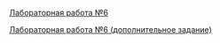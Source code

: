 [Лабораторная работа №6](https://github.com/LazyIfox/Web/tree/main/laba6)

[Лабораторная работа №6 (дополнительное задание)](https://github.com/LazyIfox/Web/tree/main/laba6.1)
